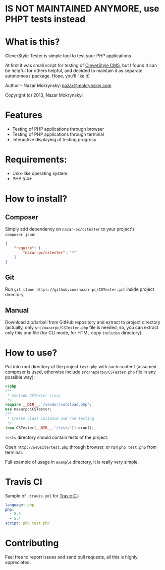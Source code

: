 # IS NOT MAINTAINED ANYMORE, use PHPT tests instead

# What is this?

CleverStyle Tester is simple tool to test your PHP applications

At first it was small script for testing of [CleverStyle CMS](https://github.com/nazar-pc/CleverStyle-CMS), but I found it can be helpful for others helpful,
and decided to maintain it as separate autonomous package. Hope, you'll like it)

Author – Nazar Mokrynskyi <nazar@mokrynskyi.com>

Copyright (c) 2013, Nazar Mokrynskyi

# Features

* Testing of PHP applications through browser
* Testing of PHP applications through terminal
* Interactive displaying of testing progress

# Requirements:

* Unix-like operating system
* PHP 5.4+

# How to install?

## Composer

Simply add dependency on `nazar-pc/cstester` to your project's `composer.json`:

```json
{
    "require": {
        "nazar-pc/cstester": "*"
    }
}
```

## Git

Run `git clone https://github.com/nazar-pc/CSTester.git` inside project directory.

## Manual

Download zip/tarball from GitHub repository and extract to project directory (actually, only `src/nazarpc/CSTester.php` file is needed,
so, you can extract only this one file (for CLI mode, for HTML copy `includes` directory).

# How to use?

Put into root directory of the project `test.php` with such content (assumed composer is used, otherwise include `src/nazarpc/CSTester.php` file in any possible way):

```php
<?php
/**
 * Include CSTester class
 */
require __DIR__.'/vendor/autoload.php';
use nazarpc\CSTester;
/**
 * Create class instance and run testing
 */
(new CSTester(__DIR__.'/tests'))->run();
```
`tests` directory should contain tests of the project.

Open `http://website/test.php` through browser, or run `php test.php` from terminal.

Full example of usage in `example` directory, it is really very simple.

# Travis CI

Sample of `.travis.yml` for [Travic CI](https://travis-ci.org):

```yml
language: php
php:
  - 5.5
  - 5.4
script: php test.php
```

# Contributing

Feel free to report issues and send pull requests, all this is highly appreciated.
